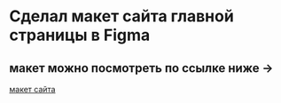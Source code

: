 # Сделал макет сайта главной страницы в Figma

## макет можно посмотреть по ссылке ниже ->

[макет сайта](https://www.figma.com/proto/bXampo1wkjSN3VT8BBFl9m/Elintd?node-id=1-5&scaling=min-zoom&page-id=0%3A1)
